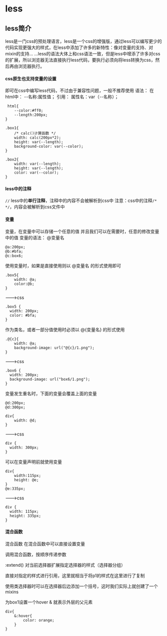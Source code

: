 # less

## less简介

less是一门css的预处理语言，less是一个css的增强版，通过less可以编写更少的代码实现更强大的样式，在less中添加了许多的新特性：像对变量的支持、对mixin的支持... ...less的语法大体上和css语法一致，但是less中增添了许多对css的扩展，所以浏览器无法直接执行less代码，要执行必须向将less转换为css，然后再由浏览器执行。

#### css原生也支持变量的设置
即可在css中编写less代码，不过由于兼容性问题，一般不推荐使用
	语法：
		在html中：
		--名称:属性值；
		引用：
		属性名：var（--名称）；

```
 html{
	--color:#ff0;
	--length:200px;
}

.box1{
	/* calc()计算函数 */
	width: calc(200px*2);
	height: var(--length);
	background-color: var(--color);
}

.box2{
	width: var(--length);
	height: var(--length);
	color: var(--color);
}
```
#### less中的注释

`//` less中的**单行注释**，注释中的内容不会被解析到css中
注意：css中的注释`/* */`，内容会被解析到css文件中

#### 变量

变量，在变量中可以存储一个任意的值
并且我们可以在需要时，任意的修改变量中的值
变量的语法： @变量名

```
@a:200px;
@b:#bfa;
@c:box6;
```

使用变量时，如果是直接使用则以 @变量名 的形式使用即可

```
.box5{
    width: @a;
    color:@b;
}
```
--->css

```
.box5 {
  width: 200px;
  color: #bfa;
}
```

作为类名，或者一部分值使用时必须以 @{变量名} 的形式使用

```
.@{c}{
    width: @a;
    background-image: url("@{c}/1.png");
}
```

--->css

```
.box6 {
  width: 200px;
  background-image: url("box6/1.png");
}
```

变量发生重名时，下面的变量会覆盖上面的变量

```
@d:200px;
@d:300px;

div{
    width: @d;
}
```

--->css

```
div {
  width: 300px;
}
```

可以在变量声明前就使用变量

```
div{
	width:115px;
    height: @e;
}
@e:335px;
```

--->css

```
div {
  width: 115px;
  height: 335px;
}
```

#### 混合函数

混合函数 在混合函数中可以直接设置变量

调用混合函数，按顺序传递参数

:extend() 对当前选择器扩展指定选择器的样式（选择器分组）

直接对指定的样式进行引用，这里就相当于将p1的样式在这里进行了复制

使用类选择器时可以在选择器后边添加一个括号，这时我们实际上就创建了一个mixins

为box1设置一个hover
& 就表示外层的父元素

```
div{
	&:hover{
		color: orange;
	}
}
```

